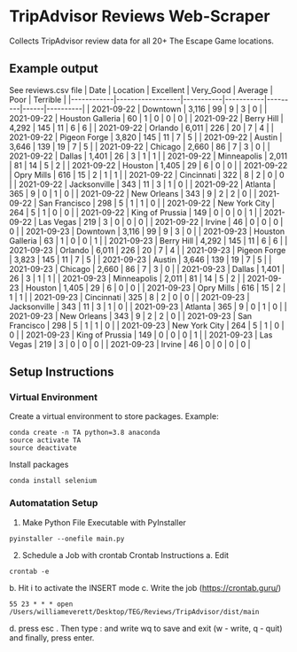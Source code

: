# TripAdvisor Reviews Web-Scraper

Collects TripAdvisor review data for all 20+ The Escape Game locations.

## Example output
See reviews.csv file
| Date       | Location         | Excellent | Very_Good | Average | Poor | Terrible |
|------------|------------------|-----------|-----------|---------|------|----------|
| 2021-09-22 | Downtown         | 3,116     | 99        | 9       | 3    | 0        |
| 2021-09-22 | Houston Galleria | 60        | 1         | 0       | 0    | 0        |
| 2021-09-22 | Berry Hill       | 4,292     | 145       | 11      | 6    | 6        |
| 2021-09-22 | Orlando          | 6,011     | 226       | 20      | 7    | 4        |
| 2021-09-22 | Pigeon Forge     | 3,820     | 145       | 11      | 7    | 5        |
| 2021-09-22 | Austin           | 3,646     | 139       | 19      | 7    | 5        |
| 2021-09-22 | Chicago          | 2,660     | 86        | 7       | 3    | 0        |
| 2021-09-22 | Dallas           | 1,401     | 26        | 3       | 1    | 1        |
| 2021-09-22 | Minneapolis      | 2,011     | 81        | 14      | 5    | 2        |
| 2021-09-22 | Houston          | 1,405     | 29        | 6       | 0    | 0        |
| 2021-09-22 | Opry Mills       | 616       | 15        | 2       | 1    | 1        |
| 2021-09-22 | Cincinnati       | 322       | 8         | 2       | 0    | 0        |
| 2021-09-22 | Jacksonville     | 343       | 11        | 3       | 1    | 0        |
| 2021-09-22 | Atlanta          | 365       | 9         | 0       | 1    | 0        |
| 2021-09-22 | New Orleans      | 343       | 9         | 2       | 2    | 0        |
| 2021-09-22 | San Francisco    | 298       | 5         | 1       | 1    | 0        |
| 2021-09-22 | New York City    | 264       | 5         | 1       | 0    | 0        |
| 2021-09-22 | King of Prussia  | 149       | 0         | 0       | 0    | 1        |
| 2021-09-22 | Las Vegas        | 219       | 3         | 0       | 0    | 0        |
| 2021-09-22 | Irvine           | 46        | 0         | 0       | 0    | 0        |
| 2021-09-23 | Downtown         | 3,116     | 99        | 9       | 3    | 0        |
| 2021-09-23 | Houston Galleria | 63        | 1         | 0       | 0    | 1        |
| 2021-09-23 | Berry Hill       | 4,292     | 145       | 11      | 6    | 6        |
| 2021-09-23 | Orlando          | 6,011     | 226       | 20      | 7    | 4        |
| 2021-09-23 | Pigeon Forge     | 3,823     | 145       | 11      | 7    | 5        |
| 2021-09-23 | Austin           | 3,646     | 139       | 19      | 7    | 5        |
| 2021-09-23 | Chicago          | 2,660     | 86        | 7       | 3    | 0        |
| 2021-09-23 | Dallas           | 1,401     | 26        | 3       | 1    | 1        |
| 2021-09-23 | Minneapolis      | 2,011     | 81        | 14      | 5    | 2        |
| 2021-09-23 | Houston          | 1,405     | 29        | 6       | 0    | 0        |
| 2021-09-23 | Opry Mills       | 616       | 15        | 2       | 1    | 1        |
| 2021-09-23 | Cincinnati       | 325       | 8         | 2       | 0    | 0        |
| 2021-09-23 | Jacksonville     | 343       | 11        | 3       | 1    | 0        |
| 2021-09-23 | Atlanta          | 365       | 9         | 0       | 1    | 0        |
| 2021-09-23 | New Orleans      | 343       | 9         | 2       | 2    | 0        |
| 2021-09-23 | San Francisco    | 298       | 5         | 1       | 1    | 0        |
| 2021-09-23 | New York City    | 264       | 5         | 1       | 0    | 0        |
| 2021-09-23 | King of Prussia  | 149       | 0         | 0       | 0    | 1        |
| 2021-09-23 | Las Vegas        | 219       | 3         | 0       | 0    | 0        |
| 2021-09-23 | Irvine           | 46        | 0         | 0       | 0    | 0        |

## Setup Instructions
### Virtual Environment
Create a virtual environment to store packages. Example:
```
conda create -n TA python=3.8 anaconda
source activate TA
source deactivate
```
Install packages
```
conda install selenium
```
### Automatation Setup
1. Make Python File Executable with PyInstaller
```
pyinstaller --onefile main.py
```
2. Schedule a Job with crontab
Crontab Instructions
a. Edit
```
crontab -e
```
b. Hit i to activate the INSERT mode
c. Write the job (https://crontab.guru/)
```
55 23 * * * open /Users/williameverett/Desktop/TEG/Reviews/TripAdvisor/dist/main
```
d. press esc . Then type : and write wq to save and exit (w - write, q - quit) and finally, press enter.